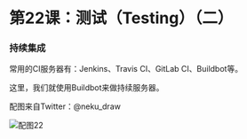 # 第22课：测试（Testing）（二）

### 持续集成

常用的CI服务器有：Jenkins、Travis CI、GitLab CI、Buildbot等。

这里，我们就使用Buildbot来做持续服务器。

配图来自Twitter：@neku_draw

![配图22](https://wiki.huihoo.com/images/thumb/6/69/Devopsgirls22.jpg/713px-Devopsgirls22.jpg)
